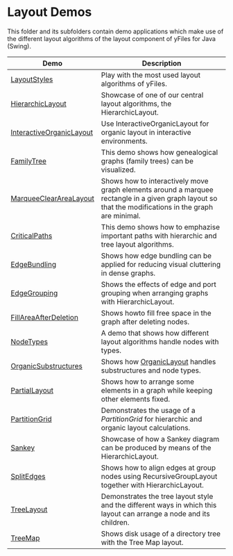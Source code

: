 
# Layout Demos
  

 This folder and its subfolders contain demo applications which make use of the different layout algorithms of the layout component of yFiles for Java (Swing).   

| Demo | Description |
|------|-------------|
|[LayoutStyles](../../src/layout/layoutstyles/)| Play with the most used layout algorithms of yFiles. |
|[HierarchicLayout](../../src/layout/hierarchiclayout/)| Showcase of one of our central layout algorithms, the HierarchicLayout. |
|[InteractiveOrganicLayout](../../src/layout/interactiveorganic/)| Use InteractiveOrganicLayout for organic layout in interactive environments. |
|[FamilyTree](../../src/layout/familytree/)| This demo shows how genealogical graphs (family trees) can be visualized. |
|[MarqueeClearAreaLayout](../../src/layout/cleararea/)| Shows how to interactively move graph elements around a marquee rectangle in a given graph layout so that the modifications in the graph are minimal. |
|[CriticalPaths](../../src/layout/criticalpaths/)| This demo shows how to emphazise important paths with hierarchic and tree layout algorithms. |
|[EdgeBundling](../../src/layout/edgebundling/)| Shows how edge bundling can be applied for reducing visual cluttering in dense graphs. |
|[EdgeGrouping](../../src/layout/edgegrouping/)| Shows the effects of edge and port grouping when arranging graphs with HierarchicLayout. |
|[FillAreaAfterDeletion](../../src/layout/fillarea/)| Shows howto fill free space in the graph after deleting nodes. |
|[NodeTypes](../../src/layout/nodetypes/)| A demo that shows how different layout algorithms handle nodes with types. |
|[OrganicSubstructures](../../src/layout/organicsubstructures/)| Shows how [OrganicLayout](http://docs.yworks.com/yfilesjava/doc/api/#/api/com.yworks.yfiles.layout.organic.OrganicLayout) handles substructures and node types. |
|[PartialLayout](../../src/layout/partiallayout/)| Shows how to arrange some elements in a graph while keeping other elements fixed. |
|[PartitionGrid](../../src/layout/partitiongrid/)| Demonstrates the usage of a *PartitionGrid* for hierarchic and organic layout calculations. |
|[Sankey](../../src/layout/sankey/)| Showcase of how a Sankey diagram can be produced by means of the HierarchicLayout. |
|[SplitEdges](../../src/layout/splitedges/)| Shows how to align edges at group nodes using RecursiveGroupLayout together with HierarchicLayout. |
|[TreeLayout](../../src/layout/treelayout/)| Demonstrates the tree layout style and the different ways in which this layout can arrange a node and its children. |
|[TreeMap](../../src/layout/treemap/)| Shows disk usage of a directory tree with the Tree Map layout. |
